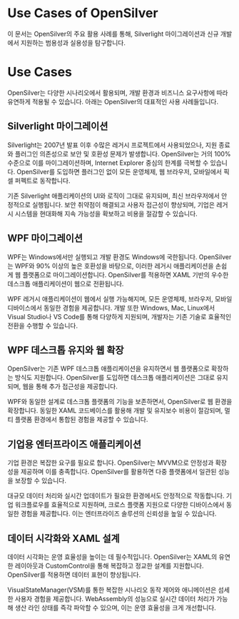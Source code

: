# Use Cases of OpenSilver  
이 문서는 OpenSilver의 주요 활용 사례를 통해, Silverlight 마이그레이션과 신규 개발에서 지원하는 범용성과 실용성을 탐구합니다.

# Use Cases  
OpenSilver는 다양한 시나리오에서 활용되며, 개발 환경과 비즈니스 요구사항에 따라 유연하게 적용될 수 있습니다. 아래는 OpenSilver의 대표적인 사용 사례들입니다.

## Silverlight 마이그레이션  
Silverlight는 2007년 발표 이후 수많은 레거시 프로젝트에서 사용되었으나, 지원 종료와 플러그인 의존성으로 보안 및 호환성 문제가 발생합니다. OpenSilver는 거의 100% 수준으로 이를 마이그레이션하며, Internet Explorer 중심의 한계를 극복할 수 있습니다. OpenSilver를 도입하면 플러그인 없이 모든 운영체제, 웹 브라우저, 모바일에서 픽셀 퍼펙트로 동작합니다.  

기존 Silverlight 애플리케이션의 UI와 로직이 그대로 유지되며, 최신 브라우저에서 안정적으로 실행됩니다. 보안 취약점이 해결되고 사용자 접근성이 향상되며, 기업은 레거시 시스템을 현대화해 지속 가능성을 확보하고 비용을 절감할 수 있습니다.

## WPF 마이그레이션  
WPF는 Windows에서만 실행되고 개발 환경도 Windows에 국한됩니다. OpenSilver는 WPF와 90% 이상의 높은 호환성을 바탕으로, 이러한 레거시 애플리케이션을 손쉽게 웹 플랫폼으로 마이그레이션합니다. OpenSilver를 적용하면 XAML 기반의 우수한 데스크톱 애플리케이션이 웹으로 전환됩니다.  

WPF 레거시 애플리케이션이 웹에서 실행 가능해지며, 모든 운영체제, 브라우저, 모바일 디바이스에서 동일한 경험을 제공합니다. 개발 또한 Windows, Mac, Linux에서 Visual Studio나 VS Code를 통해 다양하게 지원되며, 개발자는 기존 기술로 효율적인 전환을 수행할 수 있습니다.

## WPF 데스크톱 유지와 웹 확장  
OpenSilver는 기존 WPF 데스크톱 애플리케이션을 유지하면서 웹 플랫폼으로 확장하는 방식도 지원합니다. OpenSilver를 도입하면 데스크톱 애플리케이션은 그대로 유지되며, 웹을 통해 추가 접근성을 제공합니다.  

WPF와 동일한 설계로 데스크톱 플랫폼의 기능을 보존하면서, OpenSilver로 웹 환경을 확장합니다. 동일한 XAML 코드베이스를 활용해 개발 및 유지보수 비용이 절감되며, 멀티 플랫폼 환경에서 통합된 경험을 제공할 수 있습니다.

## 기업용 엔터프라이즈 애플리케이션  
기업 환경은 복잡한 요구를 필요로 합니다. OpenSilver는 MVVM으로 안정성과 확장성을 제공하며 이를 충족합니다. OpenSilver를 활용하면 다중 플랫폼에서 일관된 성능을 보장할 수 있습니다.  

대규모 데이터 처리와 실시간 업데이트가 필요한 환경에서도 안정적으로 작동합니다. 기업 워크플로우를 효율적으로 지원하며, 크로스 플랫폼 지원으로 다양한 디바이스에서 동일한 경험을 제공합니다. 이는 엔터프라이즈 솔루션의 신뢰성을 높일 수 있습니다.

## 데이터 시각화와 XAML 설계  
데이터 시각화는 운영 효율성을 높이는 데 필수적입니다. OpenSilver는 XAML의 유연한 레이아웃과 CustomControl을 통해 복잡하고 정교한 설계를 지원합니다. OpenSilver를 적용하면 데이터 표현이 향상됩니다.  

VisualStateManager(VSM)를 통한 복잡한 시나리오 동작 제어와 애니메이션은 섬세한 사용자 경험을 제공합니다. WebAssembly의 성능으로 실시간 데이터 처리가 가능해 생산 라인 상태를 즉각 파악할 수 있으며, 이는 운영 효율성을 크게 개선합니다.